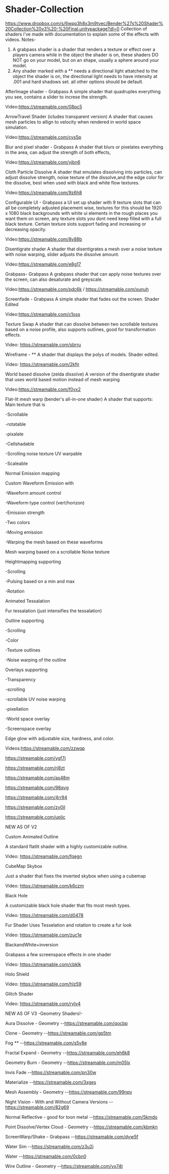 # Shader-Collection
https://www.dropbox.com/s/6wpp3h8x3m9tvec/Bender%27s%20Shader%20Collection%20v3%20-%20Final.unitypackage?dl=0
Collection of shaders i've made with documentation to explain some of the effects with videos.
Notes-
1) A grabpass shader is a shader that renders a texture or effect over a players camera while in the object the shader is on, these shaders DO NOT go on your model, but on an shape, usually a sphere around your model.
2) Any shader marked with a ** needs a directional light attatched to the object the shader is on, the directional light needs to have intensity at .001 and hard shadows set. all other options should be default.

AfterImage shader - Grabpass
A simple shader that quadruples everything you see, contains a slider to increse the strength.

Video:https://streamable.com/08pc5

ArrowTravel Shader (icludes transparent version)
A shader that causes mesh particles to allign to velocity when rendered in world space simulation.

Video:https://streamable.com/cys5p

Blur and pixel shader - Grabpass
A shader that blurs or pixelates everything in the area, can adjust the strength of both effects,

Video:https://streamable.com/yjbn6

Cloth Particle Dissolve
A shader that emulates dissolving into particles, can adjust dissolve strength, noise texture of the dissolve,and the edge color for the dissolve, best when used with black and white flow textures.

Video:https://streamable.com/9z6h8

Configurable UI - Grabpass
a UI set up shader with 9 texture slots that can all be completely adjusted placement wise, textures for this should be 1920 x 1080 black backgrounds with white ui elements in the rough places you want them on screen, any texture slots you dont need keep filled with a full black texture. Certain texture slots support fading and increasing or decreasing opacity.

Video:https://streamable.com/8v88b

Disentigrate shader
A shader that disentigrates a mesh over a noise texture with noise warping, slider adjusts the dissolve amount.

Video:https://streamable.com/e8g17

Grabpass- Grabpass
A grabpass shader that can apply noise textures over the screen, can also desaturate and greyscale.

Video:https://streamable.com/pdc6k / https://streamable.com/xunuh

Screenfade - Grabpass
A simple shader that fades out the screen. Shader Edited

Video:https://streamable.com/c1oss 

Texture Swap
A shader that can dissolve between two scrollable textures based on a noise profile, also supports outlines, good for transformation effects.

Video: https://streamable.com/sbrru

Wireframe - **
A shader that displays the polys of models. Shader edited.

Video: https://streamable.com/2kfjr

World based dissolve (zelda dissolve)
A version of the disentigrate shader that uses world based motion instead of mesh warping

Video:https://streamable.com/f0vx2

Flat-lit mesh warp (bender's all-in-one shader)
A shader that supports:
Main texture that is
 
 -Scrollable
 
 -rotatable
 
 -pixalate
 
 -Cellshadable
 
 -Scrolling noise texture UV warpable
 
 -Scaleable

Normal Emission mapping

Custom Waveform Emission with
 
 -Waveform amount control
 
 -Waveform type control (vert/horizon)
 
 -Emission strength
 
 -Two colors
 
 -Moving emission
 
 -Warping the mesh based on these waveforms

Mesh warping based on a scrollable Noise texture

Heightmapping supporting

-Scrolling

-Pulsing based on a min and max

-Rotation

Animated Tessalation

Fur tessalation (just intensifies the tessalation)

Outline supporting

-Scrolling

-Color

-Texture outlines

-Noise warping of the outline

Overlays supporting

-Transparency

-scrolling

-scrollable UV noise warping

-pixellation

-World space overlay

-Screenspace overlay

Edge glow with adjustable size, hardness, and color.

Videos:https://streamable.com/zzwqp

https://streamable.com/ygf7i

https://streamable.com/rj8zt

https://streamable.com/as48m

https://streamable.com/98qvg

https://streamable.com/4rr94

https://streamable.com/zv0il

https://streamable.com/uplic


NEW AS OF V2

Custom Animated Outline

A standard flatlit shader with a highly customizable outline.

Video: https://streamable.com/fqegn


CubeMap Skybox

Just a shader that fixes the inverted skybox when using a cubemap

Video: https://streamable.com/k6czm


Black Hole

A customizable black hole shader that fits most mesh types.

Video: https://streamable.com/d0478


Fur Shader
Uses Tesselation and rotation to create a fur look

Video: https://streamable.com/zuc1e


BlackandWhite+inversion

Grabpass a few screenspace effects in one shader

Video: https://streamable.com/cbklk


Holo Shield

Video: https://streamable.com/hlz59


Glitch Shader

Video: https://streamable.com/rylv4


NEW AS OF V3 -Geometry Shaders!-

Aura Dissolve - Geometry
--https://streamable.com/qocbp

Clone - Geometry
--https://streamable.com/gp5tm

Fog **
--https://streamable.com/s5v8e

Fractal Expand - Geometry
--https://streamable.com/eh6k8

Geometry Burn - Geometry
--https://streamable.com/m05lx

Invis Fade
--https://streamable.com/pn30w

Materialize
--https://streamable.com/3xges

Mesh Assembly - Geometry
--https://streamable.com/99npv

Night Vision - With and Without Camera Versions
--https://streamable.com/82g69

Normal Reflective - good for toon metal
--https://streamable.com/5kmdo

Point Dissolve/Vertex Cloud - Geometry
--https://streamable.com/kbmkn

ScreenWarp/Shake - Grabpass
--https://streamable.com/dyw5f

Water Sim
--https://streamable.com/z3u2i

Water
--https://streamable.com/0cbn0

Wire Outline - Geometry
--https://streamable.com/yx74t
